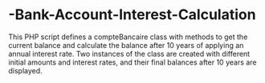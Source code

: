 # -Bank-Account-Interest-Calculation
This PHP script defines a compteBancaire class with methods to get the current balance and calculate the balance after 10 years of applying an annual interest rate. Two instances of the class are created with different initial amounts and interest rates, and their final balances after 10 years are displayed.
